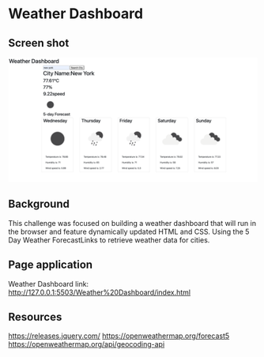# Weather Dashboard

## Screen shot
<img src="./image/Screen Shot 2023-07-19 at 22.43.52.png" alt=weather dashboard page>

## Background
This challenge was focused on building a weather dashboard that will run in the browser and feature dynamically updated HTML and CSS.
Using the 5 Day Weather ForecastLinks to retrieve weather data for cities.

## Page application
Weather Dashboard link: http://127.0.0.1:5503/Weather%20Dashboard/index.html

## Resources 
https://releases.jquery.com/
https://openweathermap.org/forecast5
https://openweathermap.org/api/geocoding-api

